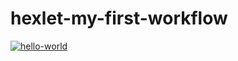 # hexlet-my-first-workflow
[![hello-world](https://github.com/SergRv/hexlet-my-first-workflow/actions/workflows/hello-world.yml/badge.svg)](https://github.com/SergRv/hexlet-my-first-workflow/actions/workflows/hello-world.yml)
